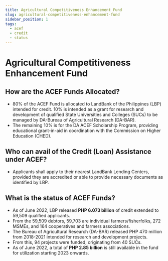 ```yaml
---
title: Agricultural Competitiveness Enhancement Fund
slug: agricultural-competitiveness-enhancement-fund
sidebar_position: 1
tags:
  - acef
  - credit
  - status
---
```


# Agricultural Competitiveness Enhancement Fund

## How are the ACEF Funds Allocated?

- 80% of the ACEF Fund is allocated to LandBank of the Philippines (LBP) intended for credit. 10% is intended as a grant for research and development of qualified State Universities and Colleges (SUCs) to be managed by DA-Bureau of Agricultural Research (DA-BAR).
- The remaining 10% is for the DA ACEF Scholarship Program, providing educational grant-in-aid in coordination with the Commission on Higher Education (CHED).

## Who can avail of the Credit (Loan) Assistance under ACEF?

- Applicants shall apply to their nearest LandBank Lending Centers, provided they are accredited or able to provide necessary documents as identified by LBP.

## What is the status of ACEF Funds?

- As of June 2022, LBP released __PHP 6.073 billion__ of credit extended to 59,509 qualified applicants.
- From the 59,509 debtors, 59,703 are individual farmers/fisherfolks, 272 MSMEs, and 164 cooperatives and farmers associations.
- The Bureau of Agricultural Research (DA-BAR) released PHP 470 million from 2018-2021 intended for research and development projects.
- From this, 94 projects were funded, originating from 40 SUCs.
- As of June 2022, a total of __PHP 2.85 billion__ is still available in the fund for utilization starting 2023 onwards. 

